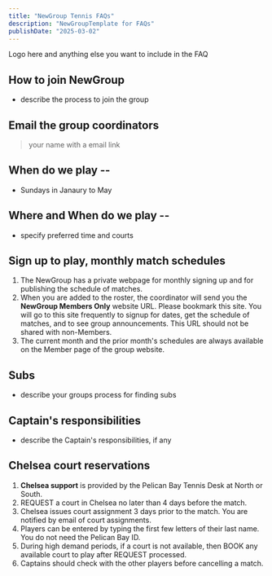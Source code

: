 ```yaml
---
title: "NewGroup Tennis FAQs"
description: "NewGroupTemplate for FAQs"
publishDate: "2025-03-02"
---
```


Logo here and anything else you want to include in the FAQ

## How to join NewGroup

* describe the process to join the group


## Email the group coordinators

>your name with a email link

## When do we play -- 

- Sundays in Janaury to May

## Where and When do we play -- 

- specify preferred time and courts

## Sign up to play, monthly match schedules

1. The NewGroup has a private webpage for monthly signing up and for publishing the schedule of matches.
2. When you are added to the roster, the coordinator will send you the **NewGroup Members Only** website URL.  Please bookmark this site. You will go to this site frequently to signup for dates, get the schedule of matches, and to see group announcements.  This URL should not be shared with non-Members.
3. The current month and the prior month's schedules are always available on the Member page of the group website.

## Subs

- describe your groups process for finding subs

## Captain's responsibilities

- describe the Captain's responsibilities, if any

## Chelsea court reservations

1. **Chelsea support** is provided by the Pelican Bay Tennis Desk at North or South.
2. REQUEST a court in Chelsea no later than 4 days before the match.
3. Chelsea issues court assignment 3 days prior to the match. You are notified by email of court assignments.
4. Players can be entered by typing the first few letters of their last name. You do not need the Pelican Bay ID.
5. During high demand periods, if a court is not available, then BOOK any available court to play after REQUEST processed.
6. Captains should check with the other players before cancelling a match.
